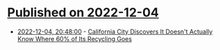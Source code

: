 # [Published on 2022-12-04](index.md)

* [2022-12-04, 20:48:00](https://news.slashdot.org/story/22/12/04/2045200/california-city-discovers-it-doesnt-actually-know-where-60-of-its-recycling-goes?utm_source=rss1.0mainlinkanon&utm_medium=feed) - [California City Discovers It Doesn't Actually Know Where 60% of Its Recycling Goes](https://news.slashdot.org/story/22/12/04/2045200/california-city-discovers-it-doesnt-actually-know-where-60-of-its-recycling-goes?utm_source=rss1.0mainlinkanon&utm_medium=feed)

